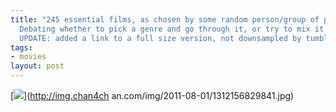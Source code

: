 ```yaml
--- 
title: "245 essential films, as chosen by some random person/group of people. Probably reddit.\n\
  Debating whether to pick a genre and go through it, or try to mix it up\xE2\x80\xA6\n\
  UPDATE: added a link to a full size version, not downsampled by tumblr"
tags: 
- movies
layout: post
---
```

[![](/tumblr_files/tumblr_lwa7fjhYI01r7k2hwo1_r1_1280.jpg)](http://img.chan4ch
an.com/img/2011-08-01/1312156829841.jpg)

